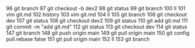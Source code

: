    96  git branch
   97  git checkout -b dev2
   98  git status
   99  git branch
  100  ll
  101  vim git.md
  102  history
  103  vim git.md
  104  ll
  105  git branch
  106  git checkout dev
  107  git status
  108  git checkout dev2
  109  git status
  110  git add git.md
  111  git commit -m "add git.md"
  112  git status
  113  git checkout dev
  114  git status
  147  git branch
  148  git push origin main
  149  git pull origin main
  150  git config pull.rebase false
  151  git pull origin main
  152  ll
  153  git branch
